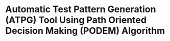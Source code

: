 # Automatic Test Pattern Generation (ATPG) Tool Using Path Oriented Decision Making (PODEM) Algorithm

